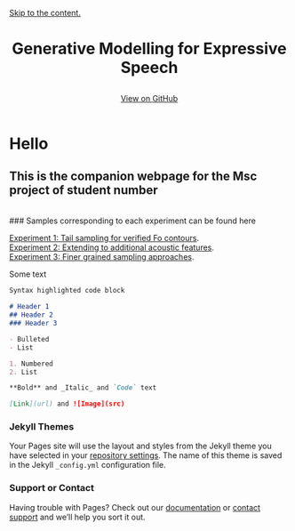 <head>
    <meta charset="UTF-8">
<!-- Begin Jekyll SEO tag v2.7.1 -->
    <title>Generative Modelling for Expressive Speech | mscproject</title>
    <meta name="generator" content="Jekyll v3.9.0">
    <meta property="og:title" content="Generative Modelling for Expressive Speech">
    <meta property="og:locale" content="en_US">
    <link rel="canonical" href="https://d-byrne1.github.io/mscproject/">
    <meta property="og:url" content="https://d-byrne1.github.io/mscproject/">
    <meta property="og:site_name" content="mscproject">
    <meta name="twitter:card" content="summary">
    <meta property="twitter:title" content="Generative Modelling for Expressive Speech">
    <script type="application/ld+json">
    {"headline":"Generative Modelling for Expressive Speech","url":"https://d-byrne1.github.io/mscproject/","@type":"WebSite","name":"mscproject","@context":"https://schema.org"}</script>
    <!-- End Jekyll SEO tag -->
    <link rel="preconnect" href="https://fonts.gstatic.com">
    <link rel="preload" href="https://fonts.googleapis.com/css?family=Open+Sans:400,700&amp;display=swap" as="style" type="text/css" crossorigin="">
    <meta name="viewport" content="width=device-width, initial-scale=1">
    <meta name="theme-color" content="#157878">
    <meta name="apple-mobile-web-app-status-bar-style" content="black-translucent">
    <link rel="stylesheet" href="/mscproject/assets/css/style.css?v=bd4e03680563515025f99c2a14b257097116f01d">
    <!-- start custom head snippets, customize with your own _includes/head-custom.html file -->
  </head>

<a id="skip-to-content" href="#content">Skip to the content.</a>
    <header class="page-header" role="banner">
      <h1 class="project-name">Generative Modelling for Expressive Speech</h1>
      <h2 class="project-tagline"></h2>
        <a href="https://github.com/d-byrne1/mscproject" class="btn">View on GitHub</a>
    </header>



    
# Hello

## This is the companion webpage for the Msc project of **student number**
<br>
### Samples corresponding to each experiment can be found here


[Experiment 1: Tail sampling for verified Fo contours](https://d-byrne1.github.io/mscproject/experiment_1.html).
<br>
[Experiment 2: Extending to additional acoustic features](https://d-byrne1.github.io/mscproject/experiment_2.html).
<br>
[Experiment 3: Finer grained sampling approaches](https://d-byrne1.github.io/mscproject/experiment_3.html).






Some text

```markdown
Syntax highlighted code block

# Header 1
## Header 2
### Header 3

- Bulleted
- List

1. Numbered
2. List

**Bold** and _Italic_ and `Code` text

[Link](url) and ![Image](src)
```
 

### Jekyll Themes

Your Pages site will use the layout and styles from the Jekyll theme you have selected in your [repository settings](https://github.com/d-byrne1/mscproject/settings/pages). The name of this theme is saved in the Jekyll `_config.yml` configuration file.

### Support or Contact

Having trouble with Pages? Check out our [documentation](https://docs.github.com/categories/github-pages-basics/) or [contact support](https://support.github.com/contact) and we’ll help you sort it out.

